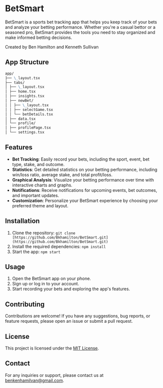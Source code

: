 # BetSmart

BetSmart is a sports bet tracking app that helps you keep track of your bets and analyze your betting performance. Whether you're a casual bettor or a seasoned pro, BetSmart provides the tools you need to stay organized and make informed betting decisions.

Created by Ben Hamilton and Kenneth Sullivan

## App Structure

```markdown
app/
├── \_layout.tsx
├── tabs/
│ ├── \_layout.tsx
│ ├── home.tsx
│ ├── insights.tsx
│ ├── newBet/
│ │ ├── \_layout.tsx
│ │ ├── selectGame.tsx
│ │ └── betDetails.tsx
│ ├── data.tsx
│ └── profile/
│ ├── profilePage.tsx
│ └── settings.tsx
```

## Features

- **Bet Tracking**: Easily record your bets, including the sport, event, bet type, stake, and outcome.
- **Statistics**: Get detailed statistics on your betting performance, including win/loss ratio, average stake, and total profit/loss.
- **Graphical Analysis**: Visualize your betting performance over time with interactive charts and graphs.
- **Notifications**: Receive notifications for upcoming events, bet outcomes, and important updates.
- **Customization**: Personalize your BetSmart experience by choosing your preferred theme and layout.

## Installation

1. Clone the repository: `git clone [https://github.com/Bkhamilton/BetSmart.git](https://github.com/Bkhamilton/BetSmart.git)`
2. Install the required dependencies: `npm install`
3. Start the app: `npm start`

## Usage

1. Open the BetSmart app on your phone.
2. Sign up or log in to your account.
3. Start recording your bets and exploring the app's features.

## Contributing

Contributions are welcome! If you have any suggestions, bug reports, or feature requests, please open an issue or submit a pull request.

## License

This project is licensed under the [MIT License](LICENSE).

## Contact

For any inquiries or support, please contact us at benkenhamilvan@gmail.com.
